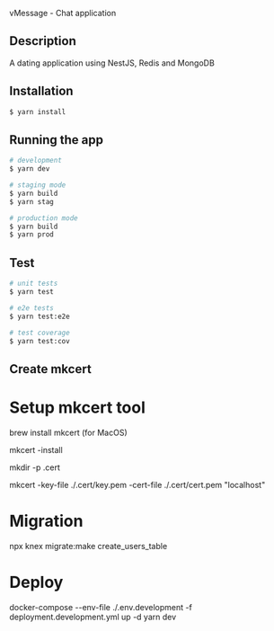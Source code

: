 vMessage - Chat application

## Description

A dating application using NestJS, Redis and MongoDB

## Installation

```bash
$ yarn install
```

## Running the app

```bash
# development
$ yarn dev

# staging mode
$ yarn build
$ yarn stag

# production mode
$ yarn build
$ yarn prod
```

## Test

```bash
# unit tests
$ yarn test

# e2e tests
$ yarn test:e2e

# test coverage
$ yarn test:cov
```

## Create mkcert
# Setup mkcert tool
brew install mkcert (for MacOS)

mkcert -install

mkdir -p .cert

mkcert -key-file ./.cert/key.pem -cert-file ./.cert/cert.pem "localhost"

# Migration
npx knex migrate:make create_users_table

# Deploy
docker-compose --env-file ./.env.development -f deployment.development.yml up -d
yarn dev
